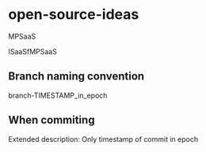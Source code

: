 # open-source-ideas

MPSaaS

ISaaSfMPSaaS

## Branch naming convention

branch-TIMESTAMP_in_epoch

## When commiting

Extended description: Only timestamp of commit in epoch
